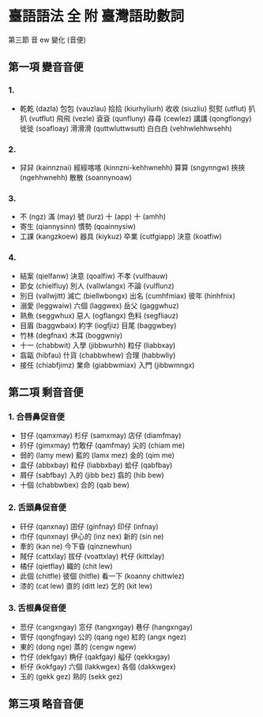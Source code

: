 # 臺語語法 全 附 臺灣語助數詞

第三節 音 ew 變化 (音便)

## 第一項 變音音便

### 1.

* 乾乾 (dazla) 包包 (vauzlau) 拾拾 (kiurhyliurh) 收收 (siuzliu) 熨熨 (utflut) 扒扒 (vutflut) 飛飛 (vezle) 袞袞 (qunfluny) 尋尋 (cewlez) 講講 (qongflongy) 徙徙 (soafloay) 滑滑滑 (quttwluttwsutt) 白白白 (vehhwlehhwsehh)

### 2.

* 舁舁 (kainnznai) 經經喀喀 (kinnzni-kehhwnehh) 算算 (sngynngw) 挾挾 (ngehhwnehh) 散散 (soannynoaw)

### 3.

* 不 (ngz) 滿 (may) 號 (lurz) 十 (app) 十 (amhh)
* 寄生 (qiannysinn) 慣勢 (qoainnysiw)
* 工課 (kangzkoew) 器具 (kiykuz) 卒業 (cutfgiapp) 決意 (koatfiw)

### 4.
* 結案 (qielfanw) 決意 (qoalfiw) 不孝 (vulfhauw)
* 節女 (chielfluy) 別人 (vallwlangx) 不論 (vulflunz)
* 別日 (vallwjitt) 滅亡 (biellwbongx) 出名 (cumhfmiax) 彼年 (hinhfnix)
* 溺愛 (leggwaiw) 六個 (laggwex) 岳父 (gaggwhuz)
* 熟魚 (seggwhux) 惡人 (ogflangx) 色料 (segfliauz)
* 目眉 (baggwbaix) 約字 (iogfjiz) 目尾 (baggwbey)
* 竹林 (degfnax) 木耳 (boggwniy)
* 十一 (chabbwit) 入學 (jibbwurhh) 粒仔 (liabbxay)
* 翕甌 (hibfau) 什貨 (chabbwhew) 合理 (habbwliy)
* 接任 (chiabfjimz) 業命 (giabbwmiax) 入門 (jibbwmngx)

## 第二項 剩音音便

### 1. 合唇鼻促音便

* 甘仔 (qamxmay) 杉仔 (samxmay) 店仔 (diamfmay)
* 砛仔 (gimxmay) 竹敢仔 (qamfmay) 尖的 (chiam me)
* 弱的 (lamy mew) 藍的 (lamx mez) 金的 (qim me)
* 盒仔 (abbxbay) 粒仔 (liabbxbay) 蛤仔 (qabfbay)
* 屑仔 (sabfbay) 入的 (jibb bez) 翕的 (hib bew)
* 十個 (chabbwbex) 合的 (qab bew)

### 2. 舌頭鼻促音便

* 矸仔 (qanxnay) 囝仔 (ginfnay) 印仔 (infnay)
* 巾仔 (qunxnay) 伊心的 (inz nex) 新的 (sin ne)
* 牽的 (kan ne) 今下昏 (qinznewhun)
* 賊仔 (cattxlay) 拔仔 (voattxlay) 杙仔 (kittxlay)
* 橘仔 (qietflay) 織的 (chit lew)
* 此個 (chitfle) 彼個 (hitfle) 看一下 (koanny chittwlez)
* 漆的 (cat lew) 直的 (ditt lez) 乞的 (kit lew)

### 3. 舌根鼻促音便

* 䓤仔 (cangxngay) 窓仔 (tangxngay) 巷仔 (hangxngay)
* 管仔 (qongfngay) 公的 (qang nge) 紅的 (angx ngez)
* 東的 (dong nge) 蒸的 (cengw ngew)
* 竹仔 (dekfgay) 桷仔 (qakfgay) 艗仔 (qekkxgay)
* 析仔 (kokfgay) 六個 (lakkwgex) 各個 (dakkwgex)
* 玉的 (gekk gez) 熟的 (sekk gez)

## 第三項 略音音便
